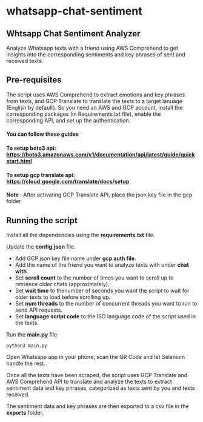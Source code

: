 # whatsapp-chat-sentiment
## Whtsapp Chat Sentiment Analyzer

Analyze Whatsapp texts with a friend using AWS Comprehend to get insights into the corresponding sentiments and key phrases of sent and received texts.


## Pre-requisites

The script uses AWS Comprehend to extract emotions and key phrases from texts, and GCP Translate to translate the texts to a target lanuage (English by default). So you need an AWS and GCP account, install the corresponding packages (in Requirements.txt file), enable the corresponding API, and set up the authentication.

#### You can follow these guides
#### To setup **boto3** api: https://boto3.amazonaws.com/v1/documentation/api/latest/guide/quickstart.html
#### To setup **gcp translate** api: https://cloud.google.com/translate/docs/setup

**Note** : After activating GCP Translate API, place the json key file in the gcp folder

## Running the script

Install all the dependencies using the **requirements.txt** file.

Update the **config.json** file.
- Add GCP json key file name under **gcp auth file**.
- Add the name of the friend you want to analyze texts with under **chat with**.
- Set **scroll count** to the number of times you want to scroll up to retrience older chats (approximately).
- Set **wait time** to thenumber of seconds you want the script to wait for older texts to load before scrolling up.
- Set **num threads** to the number of concurrent threads you want to run to send API requests.
- Set **language script code** to the ISO language code of the script used in the texts.

Run the **main.py** file
```
python3 main.py
```
Open Whatsapp app in your phone, scan the QR Code and let Selenium handle the rest.

Once all the texts have been scraped, the script uses GCP Translate and AWS Comprehend API to translate and analyze the texts to extract sentiment data and key phrases, categorized as texts sent by you and texts received.

The sentiment data and key phrases are then exported to a csv file in the **exports** folder.
